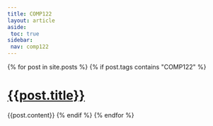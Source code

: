 ```yaml
---
title: COMP122
layout: article
aside:
 toc: true
sidebar:
 nav: comp122
---
```

{% for post in site.posts %}
{% if post.tags contains "COMP122" %}
# [{{post.title}}]({{site.baseurl}}{{post.url}})
{{post.content}}
{% endif %}
{% endfor %}

